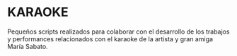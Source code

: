 # KARAOKE

Pequeños scripts realizados para colaborar con el desarrollo de los trabajos y performances relacionados con el karaoke de la artista y gran amiga María Sabato.
